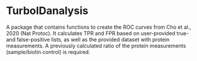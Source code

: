 # TurboIDanalysis
A package that contains functions to create the ROC curves from Cho et al., 2020 (Nat Protoc). It calculates TPR and FPR based on user-provided true- and false-positive lists, as well as the provided dataset with protein measurements. A previously calculated ratio of the protein measurements (sample/biotin control) is required.
